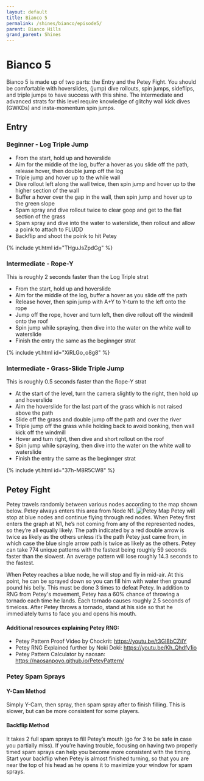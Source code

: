 ```yaml
---
layout: default 
title: Bianco 5
permalink: /shines/bianco/episode5/
parent: Bianco Hills
grand_parent: Shines
---
```

# Bianco 5
Bianco 5 is made up of two parts: the Entry and the Petey Fight. You should be comfortable with hoverslides, (jump) dive rollouts, spin jumps, sideflips, and triple jumps to have success with this shine. The intermediate and advanced strats for this level require knowledge of glitchy wall kick dives (GWKDs) and insta-momentum spin jumps.
## Entry

### Beginner - Log Triple Jump
- From the start, hold up and hoverslide
- Aim for the middle of the log, buffer a hover as you slide off the path, release hover, then double jump off the log
- Triple jump and hover up to the while wall
- Dive rollout left along the wall twice, then spin jump and hover up to the higher section of the wall
- Buffer a hover over the gap in the wall, then spin jump and hover up to the green slope
- Spam spray and dive rollout twice to clear goop and get to the flat section of the grass
- Spam spray and dive into the water to waterslide, then rollout and allow a poink to attach to FLUDD
- Backflip and shoot the poink to hit Petey

{% include yt.html id="THguJsZpdGg" %}
### Intermediate - Rope-Y
This is roughly 2 seconds faster than the Log Triple strat
- From the start, hold up and hoverslide
- Aim for the middle of the log, buffer a hover as you slide off the path
- Release hover, then spin jump with A+Y to Y-turn to the left onto the rope
- Jump off the rope, hover and turn left, then dive rollout off the windmill onto the roof
- Spin jump while spraying, then dive into the water on the white wall to waterslide
- Finish the entry the same as the beginnger strat

{% include yt.html id="XiRLGo_o8g8" %}
### Intermediate - Grass-Slide Triple Jump
This is roughly 0.5 seconds faster than the Rope-Y strat
- At the start of the level, turn the camera slightly to the right, then hold up and hoverslide
- Aim the hoverslide for the last part of the grass which is not raised above the path
- Slide off the grass and double jump off the path and over the river
- Triple jump off the grass while holding back to avoid bonking, then wall kick off the windmill
- Hover and turn right, then dive and short rollout on the roof
- Spin jump while spraying, then dive into the water on the white wall to waterslide
- Finish the entry the same as the beginnger strat

{% include yt.html id="37h-M8R5CW8" %}
## Petey Fight
Petey travels randomly between various nodes according to the map shown below. Petey always enters this area from Node N1.
![Petey Map](https://i.imgur.com/w0pf6Vx.jpeg)
Petey will stop at blue nodes and continue flying through red nodes. When Petey first enters the graph at N1, he’s not coming from any of the represented nodes, so they’re all equally likely. The path indicated by a red double arrow is twice as likely as the others unless it’s the path Petey just came from, in which case the blue single arrow path is twice as likely as the others. Petey can take 774 unique patterns with the fastest being roughly 59 seconds faster than the slowest. An average pattern will lose roughly 14.3 seconds to the fastest.

When Petey reaches a blue node, he will stop and fly in mid-air. At this point, he can be sprayed down so you can fill him with water then ground pound his belly. This must be done 3 times to defeat Petey. In addition to RNG from Petey's movement, Petey has a 60% chance of throwing a tornado each time he lands. Each tornado causes roughly 2.5 seconds of timeloss. After Petey throws a tornado, stand at his side so that he immediately turns to face you and opens his mouth. 

#### Additional resources explaining Petey RNG:
- Petey Pattern Proof Video by Chockrit: https://youtu.be/t3GI8bCZiIY
- Petey RNG Explained further by Noki Doki: https://youtu.be/Kh_Qhdfy1io
- Petey Pattern Calculator by naosan: https://naosanpoyo.github.io/PeteyPattern/

### Petey Spam Sprays
#### Y-Cam Method
Simply Y-Cam, then spray, then spam spray after to finish filling. This is slower, but can be more consistent for some players.

#### Backflip Method
It takes 2 full spam sprays to fill Petey’s mouth (go for 3 to be safe in case you partially miss). If you’re having trouble, focusing on having two properly timed spam sprays can help you become more consistent with the timing. Start your backflip when Petey is almost finished turning, so that you are near the top of his head as he opens it to maximize your window for spam sprays.

